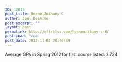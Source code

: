 ```yaml
---
ID: 12015
post_title: Horne,Anthony C
author: Joel DesArmo
post_excerpt: ""
layout: post
permalink: http://effrtlss.com/horneanthony-c-6/
published: true
post_date: 2012-11-02 20:49:49
---
```

<p>Average GPA in Spring 2012 for first course listed: 3.734</p>